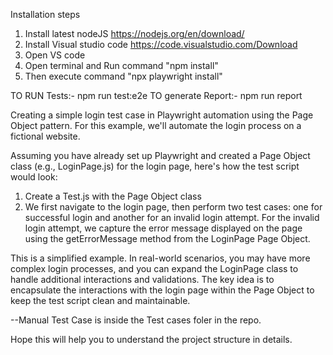 
Installation steps
1.  Install latest nodeJS 
    https://nodejs.org/en/download/
2.  Install Visual studio code
    https://code.visualstudio.com/Download
3.  Open VS code 
4.  Open terminal and Run command "npm install"
5.  Then execute command "npx playwright install"

TO RUN Tests:- npm run test:e2e 
TO generate Report:- npm run report


Creating a simple login test case in Playwright automation using the Page Object pattern. For this example, we'll automate the login process on a fictional website.

Assuming you have already set up Playwright and created a Page Object class (e.g., LoginPage.js) for the login page, here's how the test script would look:
1. Create a Test.js with the Page Object class
2. We first navigate to the login page, then perform two test cases: one for successful login and another for an invalid login attempt. For the invalid login attempt, we capture the error message displayed on the page using the getErrorMessage method from the LoginPage Page Object.

This is a simplified example. In real-world scenarios, you may have more complex login processes, and you can expand the LoginPage class to handle additional interactions and validations. The key idea is to encapsulate the interactions with the login page within the Page Object to keep the test script clean and maintainable.


--Manual Test Case is inside the Test cases foler in the repo.

Hope this will help you to understand the project structure in details.
